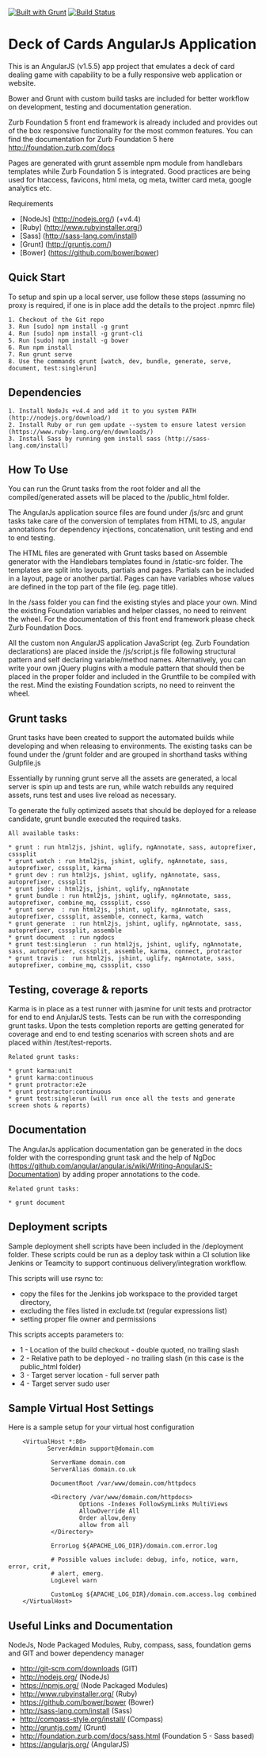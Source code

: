 [![Built with Grunt](https://cdn.gruntjs.com/builtwith.png)](http://gruntjs.com/)
[![Build Status](https://travis-ci.org/bardius/deckOfCards.svg?branch=master)](https://travis-ci.org/bardius/deckOfCards)

Deck of Cards AngularJs Application
============================================================================

This is an AngularJS (v1.5.5) app project that emulates a deck of card dealing game with capability to be a fully 
responsive web application or website.

Bower and Grunt with custom build tasks are included for better workflow on development, testing and documentation 
generation.

Zurb Foundation 5 front end framework is already included and provides out of the box responsive functionality for the 
most common features. You can find the documentation for Zurb Foundation 5 here http://foundation.zurb.com/docs

Pages are generated with grunt assemble npm module from handlebars templates while Zurb Foundation 5 is integrated.
Good practices are being used for htaccess, favicons, html meta, og meta, twitter card meta, google analytics etc.

Requirements

* [NodeJs]  (http://nodejs.org/) (+v4.4)
* [Ruby]    (http://www.rubyinstaller.org/)
* [Sass]    (http://sass-lang.com/install)
* [Grunt]   (http://gruntjs.com/)
* [Bower]   (https://github.com/bower/bower)


Quick Start
------------------------------------------------------

To setup and spin up a local server, use follow these steps 
(assuming no proxy is required, if one is in place add the details to the project .npmrc file)

    1. Checkout of the Git repo
    3. Run [sudo] npm install -g grunt
    4. Run [sudo] npm install -g grunt-cli
    5. Run [sudo] npm install -g bower
    6. Run npm install
    7. Run grunt serve
    8. Use the commands grunt [watch, dev, bundle, generate, serve, document, test:singlerun]


Dependencies
---------------------------------------------

    1. Install NodeJs +v4.4 and add it to you system PATH (http://nodejs.org/download/)
    2. Install Ruby or run gem update --system to ensure latest version (https://www.ruby-lang.org/en/downloads/)
    3. Install Sass by running gem install sass (http://sass-lang.com/install)


How To Use
---------------------------------------------

You can run the Grunt tasks from the root folder and all the compiled/generated assets will be placed to the /public_html 
folder.

The AngularJs application source files are found under /js/src and grunt tasks take care of the conversion of templates
from HTML to JS, angular annotations for dependency injections, concatenation, unit testing and end to end testing.

The HTML files are generated with Grunt tasks based on Assemble generator with the Handlebars templates found in 
/static-src folder. The templates are split into layouts, partials and pages. Partials can be included in a layout, 
page or another partial. Pages can have variables whose values are defined in the top part of the file (eg. page title).

In the /sass folder you can find the existing styles and place your own. Mind the existing Foundation variables and 
helper classes, no need to reinvent the wheel. For the documentation of this front end framework please check 
Zurb Foundation Docs.

All the custom non AngularJS application JavaScript (eg. Zurb Foundation declarations) are placed inside the /js/script.js 
file following structural pattern and self declaring variable/method names. Alternatively, you can write your own 
jQuery plugins with a module pattern that should then be placed in the proper folder and included in the Gruntfile to be 
compiled with the rest. Mind the existing Foundation scripts, no need to reinvent the wheel.


Grunt tasks
---------------------------------------------

Grunt tasks have been created to support the automated builds while developing and when releasing to environments.
The existing tasks can be found under the /grunt folder and are grouped in shorthand tasks withing Gulpfile.js

Essentially by running grunt serve all the assets are generated, a local server is spin up and tests are run, while 
watch rebuilds any required assets, runs test and uses live reload as necessary.
 
To generate the fully optimized assets that should be deployed for a release candidate, grunt bundle executed the 
required tasks.

    All available tasks:

    * grunt : run html2js, jshint, uglify, ngAnnotate, sass, autoprefixer, csssplit
    * grunt watch : run html2js, jshint, uglify, ngAnnotate, sass, autoprefixer, csssplit, karma
    * grunt dev : run html2js, jshint, uglify, ngAnnotate, sass, autoprefixer, csssplit
    * grunt jsdev : html2js, jshint, uglify, ngAnnotate
    * grunt bundle : run html2js, jshint, uglify, ngAnnotate, sass, autoprefixer, combine_mq, csssplit, csso
    * grunt serve  : run html2js, jshint, uglify, ngAnnotate, sass, autoprefixer, csssplit, assemble, connect, karma, watch
    * grunt generate  : run html2js, jshint, uglify, ngAnnotate, sass, autoprefixer, csssplit, assemble
    * grunt document  : run ngdocs
    * grunt test:singlerun  : run html2js, jshint, uglify, ngAnnotate, sass, autoprefixer, csssplit, assemble, karma, connect, protractor
    * grunt travis :  run html2js, jshint, uglify, ngAnnotate, sass, autoprefixer, combine_mq, csssplit, csso


Testing, coverage & reports
---------------------------------------------

Karma is in place as a test runner with jasmine for unit tests and protractor for end to end AnjularJS tests. 
Tests can be run with the corresponding grunt tasks. Upon the tests completion reports are getting generated for coverage
and end to end testing scenarios with screen shots and are placed within /test/test-reports.

    Related grunt tasks:
    
    * grunt karma:unit
    * grunt karma:continuous
    * grunt protractor:e2e
    * grunt protractor:continuous
    * grunt test:singlerun (will run once all the tests and generate screen shots & reports)


Documentation
---------------------------------------------

The AngularJs application documentation gan be generated in the docs folder with the corresponding grunt task and the 
help of NgDoc (https://github.com/angular/angular.js/wiki/Writing-AngularJS-Documentation) by adding proper annotations 
to the code.

    Related grunt tasks:
    
    * grunt document


Deployment scripts
---------------------------------------------

Sample deployment shell scripts have been included in the /deployment folder. These scripts could be run as a deploy task 
within a CI solution like Jenkins or Teamcity to support continuous delivery/integration workflow.

This scripts will use rsync to:

* copy the files for the Jenkins job workspace to the provided target directory,
* excluding the files listed in exclude.txt (regular expressions list)
* setting proper file owner and permissions

This scripts accepts parameters to:

* 1 - Location of the build checkout - double quoted, no trailing slash
* 2 - Relative path to be deployed - no trailing slash (in this case is the public_html folder)
* 3 - Target server location - full server path
* 4 - Target server sudo user


Sample Virtual Host Settings
---------------------------------------------

Here is a sample setup for your virtual host configuration

	    <VirtualHost *:80>
               ServerAdmin support@domain.com

                ServerName domain.com
                ServerAlias domain.co.uk

                DocumentRoot /var/www/domain.com/httpdocs

                <Directory /var/www/domain.com/httpdocs>
                        Options -Indexes FollowSymLinks MultiViews
                        AllowOverride All
                        Order allow,deny
                        allow from all
                </Directory>

                ErrorLog ${APACHE_LOG_DIR}/domain.com.error.log

                # Possible values include: debug, info, notice, warn, error, crit,
                # alert, emerg.
                LogLevel warn

                CustomLog ${APACHE_LOG_DIR}/domain.com.access.log combined
        </VirtualHost>
        

Useful Links and Documentation
----------------------------------------------
NodeJs, Node Packaged Modules, Ruby, compass, sass, foundation gems and GIT and bower dependency manager

* http://git-scm.com/downloads				(GIT)
* http://nodejs.org/					    (NodeJs)
* https://npmjs.org/					    (Node Packaged Modules)
* http://www.rubyinstaller.org/				(Ruby)
* https://github.com/bower/bower			(Bower)
* http://sass-lang.com/install				(Sass)
* http://compass-style.org/install/			(Compass)
* http://gruntjs.com/			            (Grunt)
* http://foundation.zurb.com/docs/sass.html	(Foundation 5 - Sass based)
* https://angularjs.org/                    (AngularJS)
